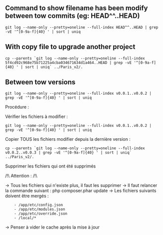 ## Command to show filename has been modify between tow commits (eg: HEAD^^..HEAD)
```
git log --name-only --pretty=oneline --full-index HEAD^^..HEAD | grep -vE '^[0-9a-f]{40} ' | sort | uniq
```
## With copy file to upgrade another project
```
cp --parents `git log --name-only --pretty=oneline --full-index 5f4cd92c968e75b71225a4cba034671634d1a464..HEAD | grep -vE '^[0-9a-f]{40} ' | sort | uniq` ../Paris_v2/.
```

## Between tow versions
```
git log --name-only --pretty=oneline --full-index v0.0.1..v0.0.2 | grep -vE '^[0-9a-f]{40} ' | sort | uniq
```

Procédure :

Vérifier les fichiers à modifier :
```
git log --name-only --pretty=oneline --full-index v0.0.1..v0.0.2 | grep -vE '^[0-9a-f]{40} ' | sort | uniq
```
Copier TOUS les fichiers modifier depuis la dernière version :
```
cp --parents `git log --name-only --pretty=oneline --full-index v0.0.2..v0.0.3 | grep -vE '^[0-9a-f]{40} ' | sort | uniq` ../Paris_v2/.
```
Supprimer les fichiers qui ont été supprimés

/!\ Attention : /!\\

-> Tous les fichiers qui n'existe plus, il faut les supprimer
-> Il faut relancer la commande suivant : php composer.phar update
-> Les fichiers suivants doivent être mergés :
```
    - /app/etc/config.json
    - /app/etc/modules.json
    - /app/etc/override.json
    - /local/*
```
-> Penser à vider le cache après la mise à jour